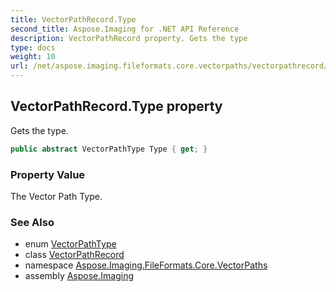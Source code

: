 ```yaml
---
title: VectorPathRecord.Type
second_title: Aspose.Imaging for .NET API Reference
description: VectorPathRecord property. Gets the type
type: docs
weight: 10
url: /net/aspose.imaging.fileformats.core.vectorpaths/vectorpathrecord/type/
---
```

## VectorPathRecord.Type property

Gets the type.

```csharp
public abstract VectorPathType Type { get; }
```

### Property Value

The Vector Path Type.

### See Also

* enum [VectorPathType](../../vectorpathtype/)
* class [VectorPathRecord](../)
* namespace [Aspose.Imaging.FileFormats.Core.VectorPaths](../../vectorpathrecord/)
* assembly [Aspose.Imaging](../../../)


